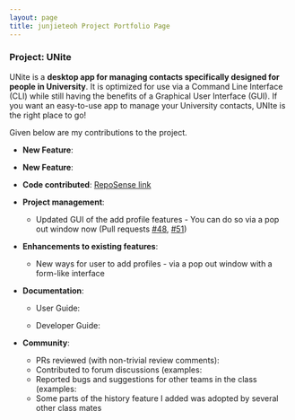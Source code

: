 ```yaml
---
layout: page
title: junjieteoh Project Portfolio Page
---
```


### Project: UNite

UNite is a **desktop app for managing contacts specifically designed for people in University**. It is optimized for use via a Command Line Interface (CLI) while still having the benefits of a Graphical User Interface (GUI). If you want an easy-to-use app to manage your University contacts, UNIte is the right place to go!

Given below are my contributions to the project.

* **New Feature**:


* **New Feature**:

* **Code contributed**: [RepoSense link](https://nus-cs2103-ay2122s2.github.io/tp-dashboard/?search=&sort=groupTitle&sortWithin=title&timeframe=commit&mergegroup=&groupSelect=groupByRepos&breakdown=true&checkedFileTypes=docs~functional-code~test-code~other&since=2022-02-18&tabOpen=true&tabType=authorship&tabAuthor=junjieteoh&tabRepo=AY2122S2-CS2103T-W12-2%2Ftp%5Bmaster%5D&authorshipIsMergeGroup=false&authorshipFileTypes=docs~functional-code~other&authorshipIsBinaryFileTypeChecked=false)

* **Project management**:
  * Updated GUI of the add profile features - You can do so via a pop out window now (Pull requests [\#48](https://github.com/AY2122S2-CS2103T-W12-2/tp/pull/48), [\#51](https://github.com/AY2122S2-CS2103T-W12-2/tp/pull/51))


* **Enhancements to existing features**:
  * New ways for user to add profiles - via a pop out window with a form-like interface 

* **Documentation**:
    * User Guide:

    * Developer Guide:


* **Community**:
    * PRs reviewed (with non-trivial review comments):
    * Contributed to forum discussions (examples:
    * Reported bugs and suggestions for other teams in the class (examples:
    * Some parts of the history feature I added was adopted by several other class mates
